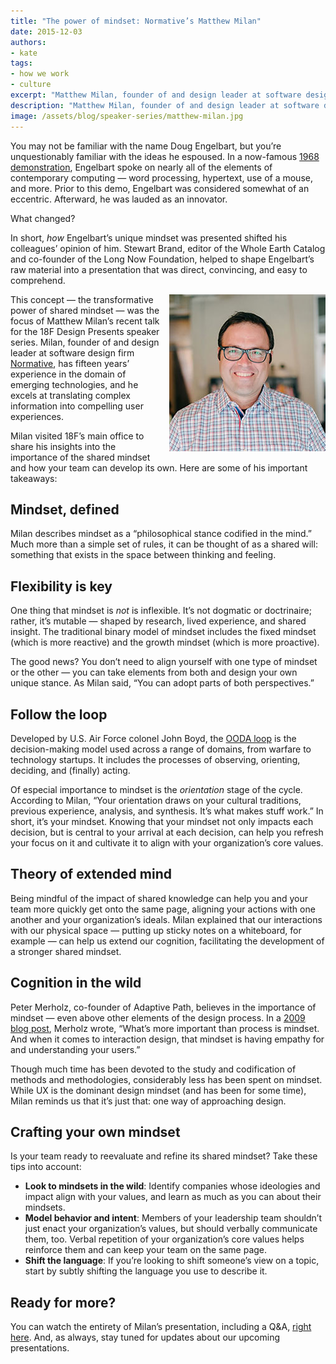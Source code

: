 ```yaml
---
title: "The power of mindset: Normative’s Matthew Milan"
date: 2015-12-03
authors:
- kate
tags:
- how we work
- culture
excerpt: "Matthew Milan, founder of and design leader at software design firm Normative, visited 18F’s main office to share his insights into the importance of the shared mindset and how your team can develop its own. Here are some of his takeaways."
description: "Matthew Milan, founder of and design leader at software design firm Normative, visited 18F’s main office to share his insights into the importance of the shared mindset and how your team can develop its own. Here are some of his takeaways."
image: /assets/blog/speaker-series/matthew-milan.jpg
---
```


You may not be familiar with the name Doug Engelbart, but you’re
unquestionably familiar with the ideas he espoused. In a now-famous [1968
demonstration](http://www.dougengelbart.org/firsts/dougs-1968-demo.html), Engelbart
spoke on nearly all of the elements of contemporary computing — word
processing, hypertext, use of a mouse, and more. Prior to this demo,
Engelbart was considered somewhat of an eccentric. Afterward, he was
lauded as an innovator.

What changed?

In short, *how* Engelbart’s unique mindset was presented shifted his
colleagues’ opinion of him. Stewart Brand, editor of the Whole Earth
Catalog and co-founder of the Long Now Foundation, helped to shape
Engelbart’s raw material into a presentation that was direct,
convincing, and easy to comprehend.

<div style="float: right; margin-left: 10px;"><img src="/assets/blog/speaker-series/matthew-milan.jpg"></div>

This concept — the transformative power of shared mindset — was the
focus of Matthew Milan’s recent talk for the 18F Design Presents speaker
series. Milan, founder of and design leader at software design firm
[Normative](http://www.normative.com/), has fifteen years’ experience in
the domain of emerging technologies, and he excels at translating
complex information into compelling user experiences.

Milan visited 18F’s main office to share his insights into the
importance of the shared mindset and how your team can develop its own.
Here are some of his important takeaways:

Mindset, defined
----------------

Milan describes mindset as a “philosophical stance codified in the
mind.” Much more than a simple set of rules, it can be thought of as a
shared will: something that exists in the space between thinking and
feeling.

Flexibility is key
------------------

One thing that mindset is *not* is inflexible. It’s not dogmatic or
doctrinaire; rather, it’s mutable — shaped by research, lived
experience, and shared insight. The traditional binary model of mindset
includes the fixed mindset (which is more reactive) and the growth
mindset (which is more proactive).

The good news? You don’t need to align yourself with one type of mindset
or the other — you can take elements from both and design your own
unique stance. As Milan said, “You can adopt parts of both
perspectives.”

Follow the loop
---------------

Developed by U.S. Air Force colonel John Boyd, the [OODA loop](https://www.mindtools.com/pages/article/newTED\_78.htm) is the
decision-making model used across a range of domains, from warfare to
technology startups. It includes the processes of observing, orienting,
deciding, and (finally) acting.

Of especial importance to mindset is the *orientation* stage of the
cycle. According to Milan, “Your orientation draws on your cultural
traditions, previous experience, analysis, and synthesis. It’s what
makes stuff work.” In short, it’s your mindset. Knowing that your
mindset not only impacts each decision, but is central to your arrival
at each decision, can help you refresh your focus on it and cultivate it
to align with your organization’s core values.

Theory of extended mind
-----------------------

Being mindful of the impact of shared knowledge can help you and your
team more quickly get onto the same page, aligning your actions with one
another and your organization’s ideals. Milan explained that our
interactions with our physical space — putting up sticky notes on a
whiteboard, for example — can help us extend our cognition, facilitating
the development of a stronger shared mindset.

Cognition in the wild
---------------------

Peter Merholz, co-founder of Adaptive Path, believes in the importance
of mindset — even above other elements of the design process. In a [2009
blog post](http://www.peterme.com/2009/12/03/mindset-not-process-outcomes-not-methods-what-i-would-tell-interaction-design-students-2-in-a-series/),
Merholz wrote, “What’s more important than process is mindset. And when
it comes to interaction design, that mindset is having empathy for and
understanding your users.”

Though much time has been devoted to the study and codification of
methods and methodologies, considerably less has been spent on mindset.
While UX is the dominant design mindset (and has been for some time),
Milan reminds us that it’s just that: one way of approaching design.

Crafting your own mindset
--------------------------

Is your team ready to reevaluate and refine its shared mindset? Take
these tips into account:

-   **Look to mindsets in the wild**: Identify companies whose ideologies and impact align with your values, and learn as much as you can about their mindsets.
-   **Model behavior and intent**: Members of your leadership team shouldn’t just enact your organization’s values, but should verbally communicate them, too. Verbal repetition of your organization’s core values helps reinforce them and can keep your team on the same page.
-   **Shift the language**: If you’re looking to shift someone’s view on a topic, start by subtly shifting the language you use to describe it.

Ready for more?
----------------

You can watch the entirety of Milan’s presentation, including a Q&A,
[right here](https://www.youtube.com/watch?v=KtWjA6tg5Y4). And, as
always, stay tuned for updates about our upcoming presentations.
